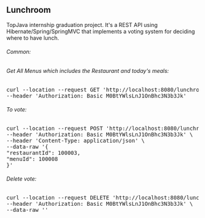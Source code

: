 ## Lunchroom
TopJava internship graduation project.
It's a REST API using Hibernate/Spring/SpringMVC that implements a voting system for deciding where to have lunch.

###### Common:

###### Get All Menus which includes the Restaurant and today's meals:
<pre>
curl --location --request GET 'http://localhost:8080/lunchroom/rest/restaurants/menu' \
--header 'Authorization: Basic M0BtYWlsLnJ1OnBhc3N3b3Jk'
</pre>

###### To vote:
<pre>
curl --location --request POST 'http://localhost:8080/lunchroom/rest/restaurants/votes' \
--header 'Authorization: Basic M0BtYWlsLnJ1OnBhc3N3b3Jk' \
--header 'Content-Type: application/json' \
--data-raw '{
"restaurantId": 100003,
"menuId": 100008
}'
</pre>

###### Delete vote:
<pre>
curl --location --request DELETE 'http://localhost:8080/lunchroom/rest/restaurants/votes/100024' \
--header 'Authorization: Basic M0BtYWlsLnJ1OnBhc3N3b3Jk' \
--data-raw ''
</pre>